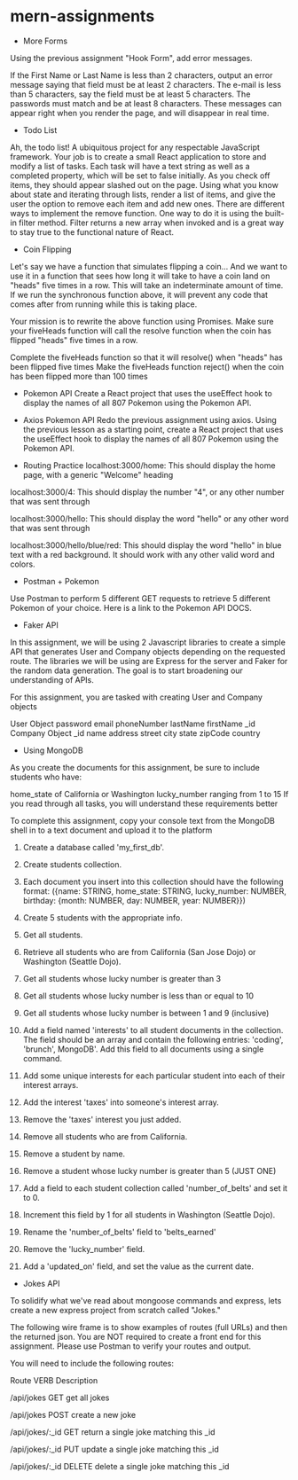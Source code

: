 # mern-assignments

- More Forms

Using the previous assignment "Hook Form", add error messages.

If the First Name or Last Name is less than 2 characters, output an error message saying that field must be at least 2 characters.
The e-mail is less than 5 characters, say the field must be at least 5 characters.
The passwords must match and be at least 8 characters.
These messages can appear right when you render the page, and will disappear in real time.

- Todo List

Ah, the todo list! A ubiquitous project for any respectable JavaScript framework. Your job is to create a small React application to store and modify a list of tasks. Each task will have a text string as well as a completed property, which will be set to false initially. As you check off items, they should appear slashed out on the page. Using what you know about state and iterating through lists, render a list of items, and give the user the option to remove each item and add new ones. There are different ways to implement the remove function. One way to do it is using the built-in filter method. Filter returns a new array when invoked and is a great way to stay true to the functional nature of React.

- Coin Flipping

Let's say we have a function that simulates flipping a coin...
And we want to use it in a function that sees how long it will take to have a coin land on "heads" five times in a row.
This will take an indeterminate amount of time. If we run the synchronous function above, it will prevent any code that comes after from running while this is taking place.

Your mission is to rewrite the above function using Promises. Make sure your fiveHeads function will call the resolve function when the coin has flipped "heads" five times in a row.

Complete the fiveHeads function so that it will resolve() when "heads" has been flipped five times
Make the fiveHeads function reject() when the coin has been flipped more than 100 times

- Pokemon API
  Create a React project that uses the useEffect hook to display the names of all 807 Pokemon using the Pokemon API.

- Axios Pokemon API
  Redo the previous assignment using axios. Using the previous lesson as a starting point, create a React project that uses the useEffect hook to display the names of all 807 Pokemon using the Pokemon API.

- Routing Practice
  localhost:3000/home: This should display the home page, with a generic "Welcome" heading

localhost:3000/4: This should display the number "4", or any other number that was sent through

localhost:3000/hello: This should display the word "hello" or any other word that was sent through

localhost:3000/hello/blue/red: This should display the word "hello" in blue text with a red background. It should work with any other valid word and colors.

- Postman + Pokemon

Use Postman to perform 5 different GET requests to retrieve 5 different Pokemon of your choice. Here is a link to the Pokemon API DOCS.

- Faker API

In this assignment, we will be using 2 Javascript libraries to create a simple API that generates User and Company objects depending on the requested route. The libraries we will be using are Express for the server and Faker for the random data generation. The goal is to start broadening our understanding of APIs.

For this assignment, you are tasked with creating User and Company objects

User Object
password
email
phoneNumber
lastName
firstName
\_id
Company Object
\_id
name
address
street
city
state
zipCode
country

- Using MongoDB

As you create the documents for this assignment, be sure to include students who have:

home_state of California or Washington
lucky_number ranging from 1 to 15
If you read through all tasks, you will understand these requirements better

To complete this assignment, copy your console text from the MongoDB shell in to a text document and upload it to the platform

1. Create a database called 'my_first_db'.

2. Create students collection.

3. Each document you insert into this collection should have the following format: ({name: STRING, home_state: STRING, lucky_number: NUMBER, birthday: {month: NUMBER, day: NUMBER, year: NUMBER}})

4. Create 5 students with the appropriate info.

5. Get all students.
6. Retrieve all students who are from California (San Jose Dojo) or Washington (Seattle Dojo).

7. Get all students whose lucky number is greater than 3

8. Get all students whose lucky number is less than or equal to 10

9. Get all students whose lucky number is between 1 and 9 (inclusive)

10. Add a field named 'interests' to all student documents in the collection. The field should be an array and contain the following entries: 'coding', 'brunch', MongoDB'. Add this field to all documents using a single command.

11. Add some unique interests for each particular student into each of their interest arrays.
12. Add the interest 'taxes' into someone's interest array.

13. Remove the 'taxes' interest you just added.

14. Remove all students who are from California.

15. Remove a student by name.

16. Remove a student whose lucky number is greater than 5 (JUST ONE)

17. Add a field to each student collection called 'number_of_belts' and set it to 0.

18. Increment this field by 1 for all students in Washington (Seattle Dojo).

19. Rename the 'number_of_belts' field to 'belts_earned'

20. Remove the 'lucky_number' field.

21. Add a 'updated_on' field, and set the value as the current date.

- Jokes API

To solidify what we've read about mongoose commands and express, lets create a new express project from scratch called "Jokes."

The following wire frame is to show examples of routes (full URLs) and then the returned json.  You are NOT required to create a front end for this assignment.  Please use Postman to verify your routes and output.

You will need to include the following routes:

Route                 VERB     Description

/api/jokes           GET       get all jokes

/api/jokes           POST     create a new joke

/api/jokes/:_id   GET        return a single joke matching this _id

/api/jokes/:_id   PUT        update a single joke matching this _id

/api/jokes/:_id   DELETE  delete a single joke matching this _id

